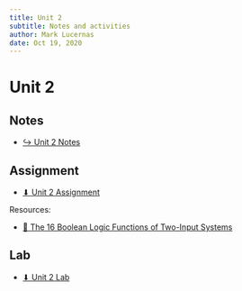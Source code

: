 ```yaml
---
title: Unit 2
subtitle: Notes and activities
author: Mark Lucernas
date: Oct 19, 2020
---
```



# Unit 2

## Notes

- [↪ Unit 2 Notes](notes)

## Assignment

- [⬇ Unit 2 Assignment](file:../../../../files/fall-2020/CISC-211/unit-2/unit-2_assignment.pdf)

Resources:

- [📄 The 16 Boolean Logic Functions of Two-Input Systems](https://www.allaboutcircuits.com/technical-articles/16-boolean-logic-functions-of-2-input-system/)

## Lab

- [⬇ Unit 2 Lab](file:../../../../files/fall-2020/CISC-211/unit-2/unit-2_lab.pdf)

